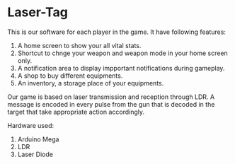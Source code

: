 Laser-Tag
=========

This is our software for each player in the game. It have following features:

1. A home screen to show your all vital stats.
2. Shortcut to chnge your weapon and weapon mode in your home screen only.
3. A notification area to display impportant notifications during gameplay.
4. A shop to buy different equipments.
5. An inventory, a storage place of your equipments.

Our game is based on laser transmission and reception through LDR. A message is encoded in every pulse from the gun that is decoded in the target that take appropriate action accordingly.

Hardware used:

1. Arduino Mega
2. LDR
3. Laser Diode
